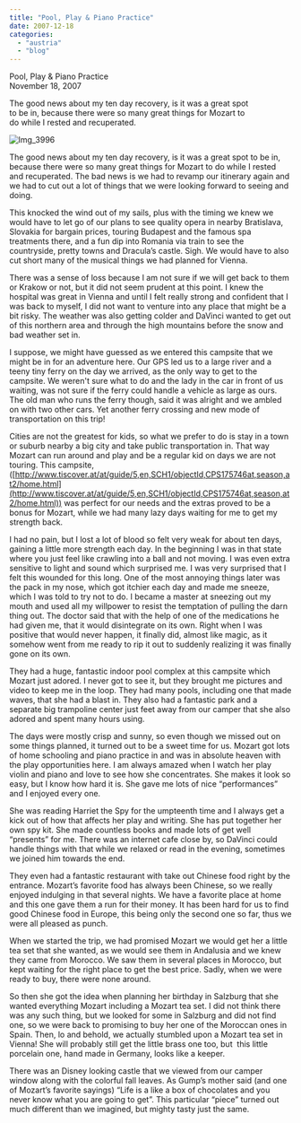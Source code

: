 ```yaml
---
title: "Pool, Play & Piano Practice"
date: 2007-12-18
categories: 
  - "austria"
  - "blog"
---
```


Pool, Play & Piano Practice  
November 18, 2007

The good news about my ten day recovery, is it was a great spot  
to be in, because there were so many great things for Mozart to  
do while I rested and recuperated.

<!--more-->

![Img_3996](https://pub-ac94b3f306b24c0dba4238943c97f2e1.r2.dev/photos/uncategorized/2008/02/24/img_3996.png)

The good news about my ten day recovery, is it was a great spot to be in, because there were so many great things for Mozart to do while I rested and recuperated. The bad news is we had to revamp our itinerary again and we had to cut out a lot of things that we were looking forward to seeing and doing.

This knocked the wind out of my sails, plus with the timing we knew we would have to let go of our plans to see quality opera in nearby Bratislava, Slovakia for bargain prices, touring Budapest and the famous spa treatments there, and a fun dip into Romania via train to see the countryside, pretty towns and Dracula’s castle. Sigh. We would have to also cut short many of the musical things we had planned for Vienna.

There was a sense of loss because I am not sure if we will get back to them or Krakow or not, but it did not seem prudent at this point. I knew the hospital was great in Vienna and until I felt really strong and confident that I was back to myself, I did not want to venture into any place that might be a bit risky. The weather was also getting colder and DaVinci wanted to get out of this northern area and through the high mountains before the snow and bad weather set in.

I suppose, we might have guessed as we entered this campsite that we might be in for an adventure here. Our GPS led us to a large river and a teeny tiny ferry on the day we arrived, as the only way to get to the campsite. We weren't sure what to do and the lady in the car in front of us waiting, was not sure if the ferry could handle a vehicle as large as ours. The old man who runs the ferry though, said it was alright and we ambled on with two other cars. Yet another ferry crossing and new mode of transportation on this trip!

Cities are not the greatest for kids, so what we prefer to do is stay in a town or suburb nearby a big city and take public transportation in. That way Mozart can run around and play and be a regular kid on days we are not touring. This campsite, ([http://www.tiscover.at/at/guide/5,en,SCH1/objectId,CPS175746at,season,at2/home.html](http://www.tiscover.at/at/guide/5,en,SCH1/objectId,CPS175746at,season,at2/home.html)) was perfect for our needs and the extras proved to be a bonus for Mozart, while we had many lazy days waiting for me to get my strength back.

I had no pain, but I lost a lot of blood so felt very weak for about ten days, gaining a little more strength each day. In the beginning I was in that state where you just feel like crawling into a ball and not moving. I was even extra sensitive to light and sound which surprised me. I was very surprised that I felt this wounded for this long. One of the most annoying things later was the pack in my nose, which got itchier each day and made me sneeze, which I was told to try not to do. I became a master at sneezing out my mouth and used all my willpower to resist the temptation of pulling the darn thing out. The doctor said that with the help of one of the medications he had given me, that it would disintegrate on its own. Right when I was positive that would never happen, it finally did, almost like magic, as it somehow went from me ready to rip it out to suddenly realizing it was finally gone on its own.

They had a huge, fantastic indoor pool complex at this campsite which Mozart just adored. I never got to see it, but they brought me pictures and video to keep me in the loop. They had many pools, including one that made waves, that she had a blast in. They also had a fantastic park and a separate big trampoline center just feet away from our camper that she also adored and spent many hours using.

The days were mostly crisp and sunny, so even though we missed out on some things planned, it turned out to be a sweet time for us. Mozart got lots of home schooling and piano practice in and was in absolute heaven with the play opportunities here. I am always amazed when I watch her play violin and piano and love to see how she concentrates. She makes it look so easy, but I know how hard it is. She gave me lots of nice “performances” and I enjoyed every one.

She was reading Harriet the Spy for the umpteenth time and I always get a kick out of how that affects her play and writing. She has put together her own spy kit. She made countless books and made lots of get well “presents” for me. There was an internet cafe close by, so DaVinci could handle things with that while we relaxed or read in the evening, sometimes we joined him towards the end.

They even had a fantastic restaurant with take out Chinese food right by the entrance. Mozart’s favorite food has always been Chinese, so we really enjoyed indulging in that several nights. We have a favorite place at home and this one gave them a run for their money. It has been hard for us to find good Chinese food in Europe, this being only the second one so far, thus we were all pleased as punch.

When we started the trip, we had promised Mozart we would get her a little tea set that she wanted, as we would see them in Andalusia and we knew they came from Morocco. We saw them in several places in Morocco, but kept waiting for the right place to get the best price. Sadly, when we were ready to buy, there were none around.

So then she got the idea when planning her birthday in Salzburg that she wanted everything Mozart including a Mozart tea set. I did not think there was any such thing, but we looked for some in Salzburg and did not find one, so we were back to promising to buy her one of the Moroccan ones in Spain. Then, lo and behold, we actually stumbled upon a Mozart tea set in Vienna! She will probably still get the little brass one too, but  this little porcelain one, hand made in Germany, looks like a keeper.

There was an Disney looking castle that we viewed from our camper window along with the colorful fall leaves. As Gump’s mother said (and one of Mozart’s favorite sayings) “Life is a like a box of chocolates and you never know what you are going to get”. This particular “piece” turned out much different than we imagined, but mighty tasty just the same.
